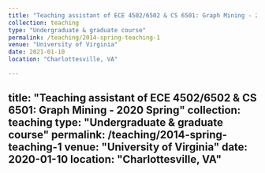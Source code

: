 ```yaml
---
title: "Teaching assistant of ECE 4502/6502 & CS 6501: Graph Mining - 2021 Spring"
collection: teaching
type: "Undergraduate & graduate course"
permalink: /teaching/2014-spring-teaching-1
venue: "University of Virginia"
date: 2021-01-10
location: "Charlottesville, VA"

---
```

title: "Teaching assistant of ECE 4502/6502 & CS 6501: Graph Mining - 2020 Spring"
collection: teaching
type: "Undergraduate & graduate course"
permalink: /teaching/2014-spring-teaching-1
venue: "University of Virginia"
date: 2020-01-10
location: "Charlottesville, VA"
---


